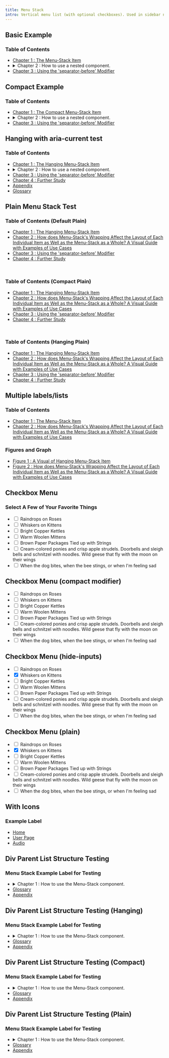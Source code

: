 ```yaml
---
title: Menu Stack
intro: Vertical menu list (with optional checkboxes). Used in sidebar nav, popover menus, etc
---
```


<h2 class="h2">Basic Example</h2>

<div class="menu-stack">
  <h3 class="menu-stack__label">Table of Contents</h3>
  <ul class="menu-stack__list">
    <li class="menu-stack__item">
      <a class="menu-stack__link" href="#" >Chapter 1 : The Menu-Stack Item</a>
    </li>
    <li class="menu-stack__item">
      <details class="menu-stack__collapsible">
        <summary class="menu-stack__toggle">
          <span class="menu-stack__toggle-content"><span class="menu-stack__link-text">Chapter 2 : How to use a nested component.</span></span>
          <span class="menu-stack__toggle-icon css-icon css-icon--angle-down-to-up" aria-hidden="true"></span>
        </summary>
        <div>
          <ul class="menu-stack__list">
            <li class="menu-stack__item">
              <a class="menu-stack__link" href="#">Chapter 1.A : A Visual of a Link</a>
            </li>
            <li class="menu-stack__item">
              <details class="menu-stack__collapsible">
                <summary class="menu-stack__toggle">
                  <span class="menu-stack__toggle-content"><span class="menu-stack__link-text">Chapter 2.B : How to Use Menu-Stacks with More than 2 Levels.</span></span>
                  <span class="menu-stack__toggle-icon css-icon css-icon--angle-down-to-up" aria-hidden="true"></span>
                </summary>
                <div>
                  <ul class="menu-stack__list">
                    <li class="menu-stack__item"><a class="menu-stack__link" href="#">Chapter 2.B.i : A First Look at a Nested Item </a></li>
                    <li class="menu-stack__item">
                      <a class="menu-stack__link" href="#">Chapter 2.B.ii : How does Menu-Stack's Wrapping Affect the Layout of Each Individual Item as Well as the Menu-Stack as a Whole? A Visual Guide with Examples of Use Cases</a>
                    </li>
                  </ul>
                </div>
              </details>
            </li>
          </ul>
        </div>
      </details>
    </li>
    <li class="menu-stack__item menu-stack__item--separator-before">
      <a class="menu-stack__link" href="#">Chapter 3 : Using the 'separator-before' Modifier</a>
    </li>
  </ul>
</div>

<h2 class="h2">Compact Example</h2>

<div class="menu-stack menu-stack--compact">
  <h3 class="menu-stack__label">Table of Contents</h3>
  <ul class="menu-stack__list">
    <li class="menu-stack__item">
      <a class="menu-stack__link" href="#" >Chapter 1 : The Compact Menu-Stack Item</a>
    </li>
    <li class="menu-stack__item">
      <details class="menu-stack__collapsible">
        <summary class="menu-stack__toggle">
          <span class="menu-stack__toggle-content"><span class="menu-stack__link-text">Chapter 2 : How to use a nested component.</span></span>
          <span class="menu-stack__toggle-icon css-icon css-icon--angle-down-to-up" aria-hidden="true"></span>
        </summary>
        <div>
          <ul class="menu-stack__list">
            <li class="menu-stack__item">
              <a class="menu-stack__link" href="#">Chapter 1.A : A Visual of a Link</a>
            </li>
            <li class="menu-stack__item">
              <details class="menu-stack__collapsible">
                <summary class="menu-stack__toggle">
                  <span class="menu-stack__toggle-content"><span class="menu-stack__link-text">Chapter 2.B : How to Use Menu-Stacks with More than 2 Levels.</span></span>
                  <span class="menu-stack__toggle-icon css-icon css-icon--angle-down-to-up" aria-hidden="true"></span>
                </summary>
                <div>
                  <ul class="menu-stack__list">
                    <li class="menu-stack__item"><a class="menu-stack__link" href="#">Chapter 2.B.i : A First Look at a Nested Item </a></li>
                    <li class="menu-stack__item">
                      <a class="menu-stack__link" href="#">Chapter 2.B.ii : How does Menu-Stack's Wrapping Affect the Layout of Each Individual Item as Well as the Menu-Stack as a Whole? A Visual Guide with Examples of Use Cases</a>
                    </li>
                  </ul>
                </div>
              </details>
            </li>
          </ul>
        </div>
      </details>
    </li>
    <li class="menu-stack__item menu-stack__item--separator-before">
      <a class="menu-stack__link" href="#">Chapter 3 : Using the 'separator-before' Modifier</a>
    </li>
  </ul>
</div>

<h2 class="h2">Hanging with aria-current test</h2>

<div class="menu-stack menu-stack--hanging">
  <h3 class="menu-stack__label">Table of Contents</h3>
  <ul class="menu-stack__list">
    <li class="menu-stack__item">
      <a class="menu-stack__link" href="#" >Chapter 1 : The Hanging Menu-Stack Item</a>
    </li>
    <li class="menu-stack__item">
      <details class="menu-stack__collapsible">
        <summary class="menu-stack__toggle">
          <span class="menu-stack__toggle-content"><span class="menu-stack__link-text">Chapter 2 : How to use a nested component.</span></span>
          <span class="menu-stack__toggle-icon css-icon css-icon--angle-down-to-up" aria-hidden="true"></span>
        </summary>
        <div>
          <ul class="menu-stack__list">
            <li class="menu-stack__item">
              <a class="menu-stack__link" href="#">Chapter 1.A : A Visual of a Link</a>
            </li>
            <li class="menu-stack__item">
              <details class="menu-stack__collapsible">
                <summary class="menu-stack__toggle">
                  <span class="menu-stack__toggle-content"><span class="menu-stack__link-text">Chapter 2.B : How to Use Menu-Stacks with More than 2 Levels.</span></span>
                  <span class="menu-stack__toggle-icon css-icon css-icon--angle-down-to-up" aria-hidden="true"></span>
                </summary>
                <div>
                  <ul class="menu-stack__list">
                    <li class="menu-stack__item"><a class="menu-stack__link" href="#">Chapter 2.B.i : A First Look at a Nested Item </a></li>
                    <li class="menu-stack__item">
                      <a class="menu-stack__link" href="#">Chapter 2.B.ii : How does Menu-Stack's Wrapping Affect the Layout of Each Individual Item as Well as the Menu-Stack as a Whole? A Visual Guide with Examples of Use Cases</a>
                    </li>
                  </ul>
                </div>
              </details>
            </li>
          </ul>
        </div>
      </details>
    </li>
    <li class="menu-stack__item menu-stack__item--separator-before">
      <a class="menu-stack__link" href="#">Chapter 3 : Using the 'separator-before' Modifier</a>
    </li>
    <li class="menu-stack__item">
      <a class="menu-stack__link" href="#">Chapter 4 : Further Study</a>
    </li>
    <li class="menu-stack__item">
      <a class="menu-stack__link" href="#">Appendix</a>
    </li>
    <li class="menu-stack__item">
      <a class="menu-stack__link" href="#">Glossary</a>
    </li>
  </ul>
</div>

<h2 class="h2">Plain Menu Stack Test</h2>

<div class="menu-stack menu-stack--plain">
  <h3 class="menu-stack__label">Table of Contents (Default Plain)</h3>
  <ul class="menu-stack__list">
    <li class="menu-stack__item">
      <a class="menu-stack__link" href="#" >Chapter 1 : The Hanging Menu-Stack Item</a>
    </li>
    <li class="menu-stack__item">
      <a class="menu-stack__link" href="#" aria-current="page">Chapter 2 : How does Menu-Stack's Wrapping Affect the Layout of Each Individual Item as Well as the Menu-Stack as a Whole? A Visual Guide with Examples of Use Cases</a>
    </li>
    <li class="menu-stack__item menu-stack__item--separator-before">
      <a class="menu-stack__link" href="#">Chapter 3 : Using the 'separator-before' Modifier</a>
    </li>
    <li class="menu-stack__item">
      <a class="menu-stack__link" href="#">Chapter 4 : Further Study</a>
    </li>
  </ul>
</div>

<br>

<div class="menu-stack menu-stack--plain menu-stack--compact">
  <h3 class="menu-stack__label">Table of Contents (Compact Plain)</h3>
  <ul class="menu-stack__list">
    <li class="menu-stack__item">
      <a class="menu-stack__link" href="#" >Chapter 1 : The Hanging Menu-Stack Item</a>
    </li>
    <li class="menu-stack__item">
      <a class="menu-stack__link" href="#" aria-current="page">Chapter 2 : How does Menu-Stack's Wrapping Affect the Layout of Each Individual Item as Well as the Menu-Stack as a Whole? A Visual Guide with Examples of Use Cases</a>
    </li>
    <li class="menu-stack__item menu-stack__item--separator-before">
      <a class="menu-stack__link" href="#">Chapter 3 : Using the 'separator-before' Modifier</a>
    </li>
    <li class="menu-stack__item">
      <a class="menu-stack__link" href="#">Chapter 4 : Further Study</a>
    </li>
  </ul>
</div>

<br>

<div class="menu-stack menu-stack--plain menu-stack--hanging">
  <h3 class="menu-stack__label">Table of Contents (Hanging Plain)</h3>
  <ul class="menu-stack__list">
    <li class="menu-stack__item">
      <a class="menu-stack__link" href="#" >Chapter 1 : The Hanging Menu-Stack Item</a>
    </li>
    <li class="menu-stack__item">
      <a class="menu-stack__link" href="#" aria-current="page">Chapter 2 : How does Menu-Stack's Wrapping Affect the Layout of Each Individual Item as Well as the Menu-Stack as a Whole? A Visual Guide with Examples of Use Cases</a>
    </li>
    <li class="menu-stack__item menu-stack__item--separator-before">
      <a class="menu-stack__link" href="#">Chapter 3 : Using the 'separator-before' Modifier</a>
    </li>
    <li class="menu-stack__item">
      <a class="menu-stack__link" href="#">Chapter 4 : Further Study</a>
    </li>
  </ul>
</div>

<h2 class="h2">Multiple labels/lists</h2>

<div class="menu-stack menu-stack--separated">
  <h3 class="menu-stack__label">Table of Contents</h3>
  <ul class="menu-stack__list">
    <li class="menu-stack__item">
      <a class="menu-stack__link is-active" href="#" >Chapter 1 : The Menu-Stack Item</a>
    </li>
    <li class="menu-stack__item">
      <a class="menu-stack__link" href="#">Chapter 2 : How does Menu-Stack's Wrapping Affect the Layout of Each Individual Item as Well as the Menu-Stack as a Whole? A Visual Guide with Examples of Use Cases</a>
    </li>
  </ul>
</div>
<div class="menu-stack menu-stack--hanging menu-stack--separated">
  <h3 class="menu-stack__label">Figures and Graph</h3>
  <ul class="menu-stack__list">
    <li class="menu-stack__item">
      <a class="menu-stack__link" href="#">Figure 1 : A Visual of Hanging Menu-Stack Item</a>
    </li>
    <li class="menu-stack__item">
      <a class="menu-stack__link" href="#">Figure 2 : How does Menu-Stack's Wrapping Affect the Layout of Each Individual Item as Well as the Menu-Stack as a Whole? A Visual Guide with Examples of Use Cases</a>
    </li>
  </ul>
</div>



<h2 class="h2">Checkbox Menu</h2>

<div class="menu-stack form-theme">
  <h3 class="menu-stack__label">Select A Few of Your Favorite Things</h3>
  <ul class="menu-stack__list">
    <li class="menu-stack__item">
      <div class="menu-stack__selectable">
        <input type="checkbox" id="cb-1">
        <label for="cb-1">Raindrops on Roses</label>
      </div>
    </li>
    <li class="menu-stack__item">
      <div class="menu-stack__selectable">
        <input type="checkbox" id="cb-2">
        <label for="cb-2">Whiskers on Kittens</label>
      </div>
    </li>
    <li class="menu-stack__item menu-stack__item--separator-before">
      <div class="menu-stack__selectable">
        <input type="checkbox" id="cb-3">
        <label for="cb-3">Bright Copper Kettles</label>
      </div>
    </li>
    <li class="menu-stack__item">
      <div class="menu-stack__selectable">
        <input type="checkbox" id="cb-4">
        <label for="cb-4">Warm Woolen Mittens</label>
      </div>
    </li>
    <li class="menu-stack__item">
      <div class="menu-stack__selectable">
        <input type="checkbox" id="cb-5">
        <label for="cb-5">Brown Paper Packages Tied up with Strings</label>
      </div>
    </li>
    <li class="menu-stack__item">
      <div class="menu-stack__selectable">
        <input type="checkbox" id="cb-6">
        <label for="cb-6">Cream-colored ponies and crisp apple strudels. Doorbells and sleigh bells and schnitzel with noodles. Wild geese that fly with the moon on their wings</label>
      </div>
    </li>
    <li class="menu-stack__item">
      <div class="menu-stack__selectable">
        <input type="checkbox" id="cb-8">
        <label for="cb-8">When the dog bites, when the bee stings, or when I'm feeling sad</label>
      </div>
    </li>
  </ul>
</div>

<h2 class="h2">Checkbox Menu (compact modifier)</h2>

<div class="menu-stack menu-stack--compact form-theme">
  <ul class="menu-stack__list">
    <li class="menu-stack__item">
      <div class="menu-stack__selectable">
        <input type="checkbox" id="cb-c-1">
        <label for="cb-c-1">Raindrops on Roses</label>
      </div>
    </li>
    <li class="menu-stack__item">
      <div class="menu-stack__selectable">
        <input type="checkbox" id="cb-c-2">
        <label for="cb-c-2">Whiskers on Kittens</label>
      </div>
    </li>
    <li class="menu-stack__item menu-stack__item--separator-before">
      <div class="menu-stack__selectable">
        <input type="checkbox" id="cb-c-3">
        <label for="cb-c-3">Bright Copper Kettles</label>
      </div>
    </li>
    <li class="menu-stack__item">
      <div class="menu-stack__selectable">
        <input type="checkbox" id="cb-c-4">
        <label for="cb-c-4">Warm Woolen Mittens</label>
      </div>
    </li>
    <li class="menu-stack__item">
      <div class="menu-stack__selectable">
        <input type="checkbox" id="cb-c-5">
        <label for="cb-c-5">Brown Paper Packages Tied up with Strings</label>
      </div>
    </li>
    <li class="menu-stack__item">
      <div class="menu-stack__selectable">
        <input type="checkbox" id="cb-c-6">
        <label for="cb-c-6">Cream-colored ponies and crisp apple strudels. Doorbells and sleigh bells and schnitzel with noodles. Wild geese that fly with the moon on their wings</label>
      </div>
    </li>
    <li class="menu-stack__item">
      <div class="menu-stack__selectable">
        <input type="checkbox" id="cb-c-7">
        <label for="cb-c-7">When the dog bites, when the bee stings, or when I'm feeling sad</label>
      </div>
    </li>
  </ul>
</div>

<h2 class="h2">Checkbox Menu (hide-inputs)</h2>

<div class="menu-stack form-theme menu-stack--hide-inputs">
  <ul class="menu-stack__list">
    <li class="menu-stack__item">
      <div class="menu-stack__selectable">
        <input type="checkbox" id="cb-no-input-1">
        <label for="cb-no-input-1">Raindrops on Roses</label>
      </div>
    </li>
    <li class="menu-stack__item">
      <div class="menu-stack__selectable">
        <input type="checkbox" id="cb-no-input-2" checked>
        <label for="cb-no-input-2">Whiskers on Kittens</label>
      </div>
    </li>
    <li class="menu-stack__item menu-stack__item--separator-before">
      <div class="menu-stack__selectable">
        <input type="checkbox" id="cb-no-input-3">
        <label for="cb-no-input-3">Bright Copper Kettles</label>
      </div>
    </li>
    <li class="menu-stack__item">
      <div class="menu-stack__selectable">
        <input type="checkbox" id="cb-no-input-4">
        <label for="cb-no-input-4">Warm Woolen Mittens</label>
      </div>
    </li>
    <li class="menu-stack__item">
      <div class="menu-stack__selectable">
        <input type="checkbox" id="cb-no-input-5">
        <label for="cb-no-input-5">Brown Paper Packages Tied up with Strings</label>
      </div>
    </li>
    <li class="menu-stack__item">
      <div class="menu-stack__selectable">
        <input type="checkbox" id="cb-no-input-6">
        <label for="cb-no-input-6">Cream-colored ponies and crisp apple strudels. Doorbells and sleigh bells and schnitzel with noodles. Wild geese that fly with the moon on their wings</label>
      </div>
    </li>
    <li class="menu-stack__item">
      <div class="menu-stack__selectable">
        <input type="checkbox" id="cb-no-input-7">
        <label for="cb-no-input-7">When the dog bites, when the bee stings, or when I'm feeling sad</label>
      </div>
    </li>
  </ul>
</div>

<h2 class="h2">Checkbox Menu (plain)</h2>

<div class="menu-stack form-theme menu-stack--plain">
  <ul class="menu-stack__list">
    <li class="menu-stack__item">
      <div class="menu-stack__selectable">
        <input type="checkbox" id="cb-plain-1">
        <label for="cb-plain-1">Raindrops on Roses</label>
      </div>
    </li>
    <li class="menu-stack__item">
      <div class="menu-stack__selectable">
        <input type="checkbox" id="cb-plain-2" checked>
        <label for="cb-plain-2">Whiskers on Kittens</label>
      </div>
    </li>
    <li class="menu-stack__item menu-stack__item--separator-before">
      <div class="menu-stack__selectable">
        <input type="checkbox" id="cb-plain-3">
        <label for="cb-plain-3">Bright Copper Kettles</label>
      </div>
    </li>
    <li class="menu-stack__item">
      <div class="menu-stack__selectable">
        <input type="checkbox" id="cb-plain-4">
        <label for="cb-plain-4">Warm Woolen Mittens</label>
      </div>
    </li>
    <li class="menu-stack__item">
      <div class="menu-stack__selectable">
        <input type="checkbox" id="cb-plain-5">
        <label for="cb-plain-5">Brown Paper Packages Tied up with Strings</label>
      </div>
    </li>
    <li class="menu-stack__item">
      <div class="menu-stack__selectable">
        <input type="checkbox" id="cb-plain-6">
        <label for="cb-plain-6">Cream-colored ponies and crisp apple strudels. Doorbells and sleigh bells and schnitzel with noodles. Wild geese that fly with the moon on their wings</label>
      </div>
    </li>
    <li class="menu-stack__item">
      <div class="menu-stack__selectable">
        <input type="checkbox" id="cb-plain-7">
        <label for="cb-plain-7">When the dog bites, when the bee stings, or when I'm feeling sad</label>
      </div>
    </li>
  </ul>
</div>

<h2 class="h2">With Icons</h2>

<div class="menu-stack">
  <h3 class="menu-stack__label">Example Label</h3>
  <ul class="menu-stack__list">
    <li class="menu-stack__item">
      <a class="menu-stack__link" href="#" >
        <span class="menu-stack__link-icon fas fa-house" aria-hidden="true"></span>
        <span class="menu-stack__link-text">Home</span>
      </a>
    </li>
    <li class="menu-stack__item">
      <a class="menu-stack__link is-active" href="#" >
        <span class="menu-stack__link-icon fas fa-user" aria-hidden="true"></span>
        <span class="menu-stack__link-text">User Page</span>
      </a>
    </li>
    <li class="menu-stack__item">
      <a class="menu-stack__link" href="#" >
        <span class="menu-stack__link-icon fas fa-music" aria-hidden="true"></span>
        <span class="menu-stack__link-text">Audio</span>
      </a>
    </li>
  </ul>
</div>

<!-- begin tests move to the bottom at the end -->

<h2 class="h2">Div Parent List Structure Testing</h2>

<section class="menu-stack">
  <h3 class="menu-stack__label">Menu Stack Example Label for Testing</h3>
  <ul class="menu-stack__list">
    <li class="menu-stack__item">
      <details class="menu-stack__collapsible">
        <summary class="menu-stack__toggle">
          <span class="menu-stack__toggle-content"><span class="menu-stack__link-text">Chapter 1 : How to use the Menu-Stack component.</span></span>
          <span class="menu-stack__toggle-icon css-icon css-icon--angle-down-to-up" aria-hidden="true"></span>
        </summary>
        <div>
          <div class="menu-stack__list menu-stack__list--pseudo">
            <div class="menu-stack__item menu-stack__item--parent"><a class="menu-stack__link menu-stack__link--parent" href="#">Overview</a></div>
          </div>
          <ul class="menu-stack__list">
            <li class="menu-stack__item">
              <a class="menu-stack__link" href="#">Chapter 1.A : A Visual of a Link</a>
            </li>
            <li class="menu-stack__item">
              <details class="menu-stack__collapsible">
                <summary class="menu-stack__toggle">
                  <span class="menu-stack__toggle-content"><span class="menu-stack__link-text">Chapter 1.B : How to Use Menu-Stacks with More than 2 Levels.</span></span>
                  <span class="menu-stack__toggle-icon css-icon css-icon--angle-down-to-up" aria-hidden="true"></span>
                </summary>
                <div>
                <div class="menu-stack__list menu-stack__list--pseudo">
                  <div class="menu-stack__item menu-stack__item--parent"><a class="menu-stack__link menu-stack__link--parent" href="#">Overview</a></div>
                </div>
                  <ul class="menu-stack__list">
                    <li class="menu-stack__item"><a class="menu-stack__link" href="#">Chapter 1.B.i : A First Look at a Nested Item </a></li>
                    <li class="menu-stack__item">
                      <a class="menu-stack__link" href="#">Chapter 1.B.ii : How does Menu-Stack's Wrapping Affect the Layout of Each Individual Item as Well as the Menu-Stack as a Whole? A Visual Guide with Examples of Use Cases</a>
                    </li>
                  </ul>
                </div>
              </details>
            </li>
          </ul>
        </div>
      </details>
    </li>
    <li class="menu-stack__item">
      <a class="menu-stack__link" href="#">Glossary</a>
    </li>
    <li class="menu-stack__item">
      <a class="menu-stack__link" href="#">Appendix</a>
    </li>
  </ul>
</section>

<h2 class="h2">Div Parent List Structure Testing (Hanging)</h2>

<section class="menu-stack menu-stack--hanging">
  <h3 class="menu-stack__label">Menu Stack Example Label for Testing</h3>
  <ul class="menu-stack__list">
    <li class="menu-stack__item">
      <details class="menu-stack__collapsible">
        <summary class="menu-stack__toggle">
          <span class="menu-stack__toggle-content"><span class="menu-stack__link-text">Chapter 1 : How to use the Menu-Stack component.</span></span>
          <span class="menu-stack__toggle-icon css-icon css-icon--angle-down-to-up" aria-hidden="true"></span>
        </summary>
        <div>
          <div class="menu-stack__list menu-stack__list--pseudo">
            <div class="menu-stack__item menu-stack__item--parent"><a class="menu-stack__link menu-stack__link--parent" href="#">Overview</a></div>
          </div>
          <ul class="menu-stack__list">
            <li class="menu-stack__item">
              <a class="menu-stack__link" href="#">Chapter 1.A : A Visual of a Link</a>
            </li>
            <li class="menu-stack__item">
              <details class="menu-stack__collapsible">
                <summary class="menu-stack__toggle">
                  <span class="menu-stack__toggle-content"><span class="menu-stack__link-text">Chapter 1.B : How to Use Menu-Stacks with More than 2 Levels.</span></span>
                  <span class="menu-stack__toggle-icon css-icon css-icon--angle-down-to-up" aria-hidden="true"></span>
                </summary>
                <div>
                <div class="menu-stack__list menu-stack__list--pseudo">
                  <div class="menu-stack__item menu-stack__item--parent"><a class="menu-stack__link menu-stack__link--parent" href="#">Overview</a></div>
                </div>
                  <ul class="menu-stack__list">
                    <li class="menu-stack__item"><a class="menu-stack__link" href="#">Chapter 1.B.i : A First Look at a Nested Item </a></li>
                    <li class="menu-stack__item">
                      <a class="menu-stack__link" href="#">Chapter 1.B.ii : How does Menu-Stack's Wrapping Affect the Layout of Each Individual Item as Well as the Menu-Stack as a Whole? A Visual Guide with Examples of Use Cases</a>
                    </li>
                  </ul>
                </div>
              </details>
            </li>
          </ul>
        </div>
      </details>
    </li>
    <li class="menu-stack__item">
      <a class="menu-stack__link" href="#">Glossary</a>
    </li>
    <li class="menu-stack__item">
      <a class="menu-stack__link" href="#">Appendix</a>
    </li>
  </ul>
</section>

<h2 class="h2">Div Parent List Structure Testing (Compact)</h2>

<section class="menu-stack menu-stack--compact">
  <h3 class="menu-stack__label">Menu Stack Example Label for Testing</h3>
  <ul class="menu-stack__list">
    <li class="menu-stack__item">
      <details class="menu-stack__collapsible">
        <summary class="menu-stack__toggle">
          <span class="menu-stack__toggle-content"><span class="menu-stack__link-text">Chapter 1 : How to use the Menu-Stack component.</span></span>
          <span class="menu-stack__toggle-icon css-icon css-icon--angle-down-to-up" aria-hidden="true"></span>
        </summary>
        <div>
          <div class="menu-stack__list menu-stack__list--pseudo">
            <div class="menu-stack__item menu-stack__item--parent"><a class="menu-stack__link menu-stack__link--parent" href="#">Overview</a></div>
          </div>
          <ul class="menu-stack__list">
            <li class="menu-stack__item">
              <a class="menu-stack__link" href="#">Chapter 1.A : A Visual of a Link</a>
            </li>
            <li class="menu-stack__item">
              <details class="menu-stack__collapsible">
                <summary class="menu-stack__toggle">
                  <span class="menu-stack__toggle-content"><span class="menu-stack__link-text">Chapter 1.B : How to Use Menu-Stacks with More than 2 Levels.</span></span>
                  <span class="menu-stack__toggle-icon css-icon css-icon--angle-down-to-up" aria-hidden="true"></span>
                </summary>
                <div>
                <div class="menu-stack__list menu-stack__list--pseudo">
                  <div class="menu-stack__item menu-stack__item--parent"><a class="menu-stack__link menu-stack__link--parent" href="#">Overview</a></div>
                </div>
                  <ul class="menu-stack__list">
                    <li class="menu-stack__item"><a class="menu-stack__link" href="#">Chapter 1.B.i : A First Look at a Nested Item </a></li>
                    <li class="menu-stack__item">
                      <a class="menu-stack__link" href="#">Chapter 1.B.ii : How does Menu-Stack's Wrapping Affect the Layout of Each Individual Item as Well as the Menu-Stack as a Whole? A Visual Guide with Examples of Use Cases</a>
                    </li>
                  </ul>
                </div>
              </details>
            </li>
          </ul>
        </div>
      </details>
    </li>
    <li class="menu-stack__item">
      <a class="menu-stack__link" href="#">Glossary</a>
    </li>
    <li class="menu-stack__item">
      <a class="menu-stack__link" href="#">Appendix</a>
    </li>
  </ul>
</section>

<h2 class="h2">Div Parent List Structure Testing (Plain)</h2>

<section class="menu-stack menu-stack--plain">
  <h3 class="menu-stack__label">Menu Stack Example Label for Testing</h3>
  <ul class="menu-stack__list">
    <li class="menu-stack__item">
      <details class="menu-stack__collapsible">
        <summary class="menu-stack__toggle">
          <span class="menu-stack__toggle-content"><span class="menu-stack__link-text">Chapter 1 : How to use the Menu-Stack component.</span></span>
          <span class="menu-stack__toggle-icon css-icon css-icon--angle-down-to-up" aria-hidden="true"></span>
        </summary>
        <div>
          <div class="menu-stack__list menu-stack__list--pseudo">
            <div class="menu-stack__item menu-stack__item--parent"><a class="menu-stack__link menu-stack__link--parent" href="#">Overview</a></div>
          </div>
          <ul class="menu-stack__list">
            <li class="menu-stack__item">
              <a class="menu-stack__link" href="#">Chapter 1.A : A Visual of a Link</a>
            </li>
            <li class="menu-stack__item">
              <details class="menu-stack__collapsible">
                <summary class="menu-stack__toggle">
                  <span class="menu-stack__toggle-content"><span class="menu-stack__link-text">Chapter 1.B : How to Use Menu-Stacks with More than 2 Levels.</span></span>
                  <span class="menu-stack__toggle-icon css-icon css-icon--angle-down-to-up" aria-hidden="true"></span>
                </summary>
                <div>
                <div class="menu-stack__list menu-stack__list--pseudo">
                  <div class="menu-stack__item menu-stack__item--parent"><a class="menu-stack__link menu-stack__link--parent" href="#">Overview</a></div>
                </div>
                  <ul class="menu-stack__list">
                    <li class="menu-stack__item"><a class="menu-stack__link" href="#">Chapter 1.B.i : A First Look at a Nested Item </a></li>
                    <li class="menu-stack__item">
                      <a class="menu-stack__link" href="#">Chapter 1.B.ii : How does Menu-Stack's Wrapping Affect the Layout of Each Individual Item as Well as the Menu-Stack as a Whole? A Visual Guide with Examples of Use Cases</a>
                    </li>
                  </ul>
                </div>
              </details>
            </li>
          </ul>
        </div>
      </details>
    </li>
    <li class="menu-stack__item">
      <a class="menu-stack__link" href="#">Glossary</a>
    </li>
    <li class="menu-stack__item">
      <a class="menu-stack__link" href="#">Appendix</a>
    </li>
  </ul>
</section>

<!-- end tests -->